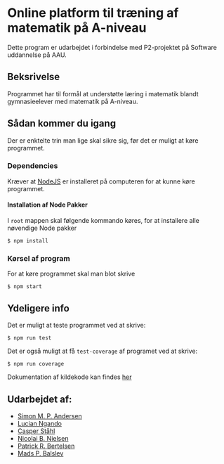 # Online platform til træning af matematik på A-niveau
Dette program er udarbejdet i forbindelse med P2-projektet på Software uddannelse på AAU.

## Beksrivelse
Programmet har til formål at understøtte læring i matematik blandt gymnasieelever med matematik på A-niveau.

## Sådan kommer du igang
Der er enktelte trin man lige skal sikre sig, før det er muligt at køre programmet.

### Dependencies

Kræver at [NodeJS](https://nodejs.org/en/) er installeret på computeren for at kunne køre programmet.

#### Installation af Node Pakker

  I `root` mappen skal følgende kommando køres, for at installere alle nøvendige Node pakker
  ```
  $ npm install
  ``` 

### Kørsel af program
For at køre programmet skal man blot skrive 
```
$ npm start
``` 

## Ydeligere info

Det er muligt at teste programmet ved at skrive:
```
$ npm run test
```

Det er også muligt at få `test-coverage` af programet ved at skrive:
```
$ npm run coverage
```

Dokumentation af kildekode kan findes [her](https://madsbalslev.github.io/P2/)

## Udarbejdet af:

* [Simon M. P. Andersen](mailto:smpa20@student.aau.dk)
* [Lucian Ngando](mailto:lngand19@student.aau.dk)
* [Casper Ståhl](mailto:cstahl20@student.aau.dk)
* [Nicolai B. Nielsen](mailto:nni20@student.aau.dk)
* [Patrick R. Bertelsen](mailto:pberte20@student.aau.dk)
* [Mads P. Balslev](mailto:mbalsl20@student.aau.dk)
